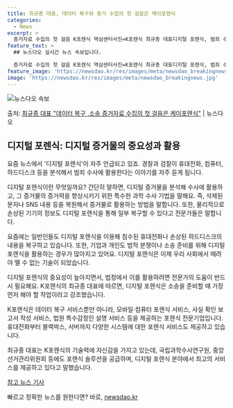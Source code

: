 ```yaml
---
title: 최규종 대표, 데이터 복구와 증거 수집의 첫 걸음은 케이포렌식
categories:
  - News
excerpt: >
  증거자료 수집의 첫 걸음 K포렌식 역삼센터사진=K포렌식 최규종 대표디지털 포렌식, 범죄 수사와 일상에서의 중…
feature_text: >
  ## 뉴스다오 실시간 뉴스 속보입니다.

  증거자료 수집의 첫 걸음 K포렌식 역삼센터사진=K포렌식 최규종 대표디지털 포렌식, 범죄 수사와 일상에서의 중…
feature_image: 'https://newsdao.kr/res/images/meta/newsdao_breakingnews.jpg'
image: 'https://newsdao.kr/res/images/meta/newsdao_breakingnews.jpg'
---
```


![뉴스다오 속보](https://newsdao.kr/res/images/meta/newsdao_breakingnews.jpg)

<p>출처: <a href="https://newsdao.kr/4233" rel="dofollow">최규종 대표 "데이터 복구 ,소송 증거자료 수집의 첫 걸음은 케이포렌식"</a> | 뉴스다오</p>

## 디지털 포렌식: 디지털 증거물의 중요성과 활용

요즘 뉴스에서 '디지털 포렌식'이 자주 언급되고 있죠. 경찰과 검찰이 휴대전화, 컴퓨터, 하드디스크 등을 분석해서 범죄 수사에 활용한다는 이야기를 자주 듣게 됩니다. 

디지털 포렌식이란 무엇일까요? 간단히 말하면, 디지털 증거물을 분석해 수사에 활용하고, 그 증거물의 증거력을 향상시키기 위한 특수한 과학 수사 기법을 말해요. 즉, 삭제된 문자나 SNS 내용 등을 복원해서 증거물로 활용하는 방법을 말합니다. 또한, 물리적으로 손상된 기기의 정보도 디지털 포렌식을 통해 일부 복구할 수 있다고 전문가들은 말합니다.

요즘에는 일반인들도 디지털 포렌식을 이용해 침수된 휴대전화나 손상된 하드디스크의 내용을 복구하고 있습니다. 또한, 기업과 개인도 법적 분쟁이나 소송 준비를 위해 디지털 포렌식을 활용하는 경우가 많아지고 있어요. 디지털 포렌식은 이제 우리 사회에서 떼려야 뗄 수 없는 기술이 되었습니다.

디지털 포렌식의 중요성이 높아지면서, 법정에서 이를 활용하려면 전문가의 도움이 반드시 필요해요. K포렌식의 최규종 대표에 따르면, 디지털 포렌식은 소송을 준비할 때 가장 먼저 해야 할 작업이라고 강조했습니다.

K포렌식은 데이터 복구 서비스뿐만 아니라, 모바일·컴퓨터 포렌식 서비스, 사실 확인 보고서 작성 서비스, 법원 특수감정인 설명 서비스 등을 제공하는 포렌식 전문기업입니다. 휴대전화부터 블랙박스, 서버까지 다양한 시스템에 대한 포렌식 서비스도 제공하고 있습니다.

최규종 대표는 K포렌식의 기술력에 자신감을 가지고 있는데, 국립과학수사연구원, 중앙선거관리위원회 등에도 포렌식 솔루션을 공급하며, 디지털 포렌식 분야에서 최고의 서비스를 제공하고 있다고 말했습니다.

[참고 뉴스 기사](https://newsdao.kr/4233) 

빠르고 정확한 뉴스를 원한다면? 바로, <a href="https://newsdao.kr" rel="dofollow">newsdao.kr</a>


